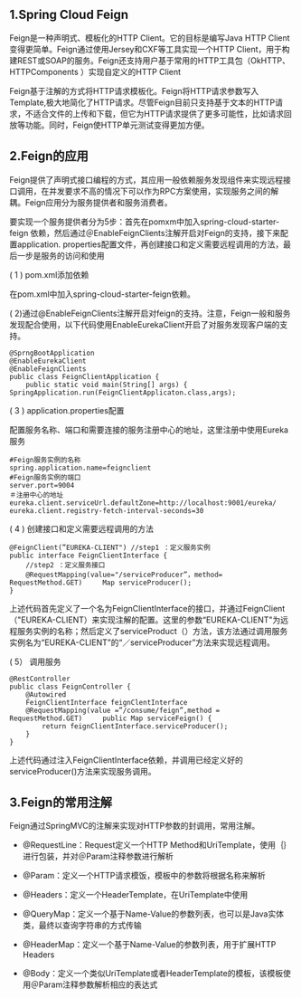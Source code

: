## 1.Spring Cloud Feign

Feign是一种声明式、模板化的HTTP Client。它的目标是编写Java HTTP Client变得更简单。Feign通过使用Jersey和CXF等工具实现一个HTTP Client，用于构建REST或SOAP的服务。Feign还支持用户基于常用的HTTP工具包（OkHTTP、HTTPComponents ）实现自定义的HTTP Client

Feign基于注解的方式将HTTP请求模板化。Feign将HTTP请求参数写入Template,极大地简化了HTTP请求。尽管Feign目前只支持基于文本的HTTP请求，不适合文件的上传和下载，但它为HTTP请求提供了更多可能性，比如请求回放等功能。同时，Feign使HTTP单元测试变得更加方便。

## 2.Feign的应用

Feign提供了声明式接口编程的方式，其应用一般依赖服务发现组件来实现远程接口调用，在并发要求不高的情况下可以作为RPC方案使用，实现服务之间的解耦。Feign应用分为服务提供者和服务消费者。

要实现一个服务提供者分为5步：首先在pomxm中加入spring-cloud-starter-feign 依赖，然后通过＠EnableFeignClients注解开启对Feign的支持，接下来配置application. properties配置文件，再创建接口和定义需要远程调用的方法，最后一步是服务的访问和使用

( 1 ) pom.xml添加依赖

在pom.xml中加入spring-cIoud-starter-feign依赖。

( 2)通过@EnableFeignClients注解开启对feign的支持。注意，Feign一般和服务发现配合使用，以下代码使用EnableEurekaClient开启了对服务发现客户端的支持。

```
@SprngBootApplication
@EnableEurekaClient 
@EnableFeignClients 
public class FeignClientApplication { 
	public static void main(String[] args) { 									SpringApplication.run(FeignClientApplicaton.class,args); 
```

( 3 ) application.properties配置

配置服务名称、端口和需要连接的服务注册中心的地址，这里注册中使用Eureka服务

```
#Feign服务实例的名称
spring.application.name=feignclient
#Feign服务实例的端口
server.port=9004 
＃注册中心的地址eureka.client.serviceUrl.defaultZone=http://localhost:9001/eureka/ 
eureka.client.registry-fetch-interval-seconds=30
```

( 4 ) 创建接口和定义需要远程调用的方法

```
@FeignClient(”EUREKA-CLIENT") //step1 ：定义服务实例
public interface FeignClientInterface { 
	//step2 ：定义服务接口
	@RequestMapping(value="/serviceProducer”，method= RequestMethod.GET) 	Map serviceProducer(); 
}
```

上述代码首先定义了一个名为FeignClientInterface的接口，并通过FeignClient（"EUREKA-CLIENT）来实现注解的配置。这里的参数“EUREKA-CLIENT"为远程服务实例的名称；然后定义了serviceProduct（）方法，该方法通过调用服务实例名为“EUREKA-CLIENT”的“／serviceProducer”方法来实现远程调用。

( 5） 调用服务

```
@RestController 
public class FeignController { 
	@Autowired
	FeignClientInterface feignClentInterface
	@RequestMapping(value =”/consume/feign”,method = RequestMethod.GET) 	public Map serviceFeign() { 
    	return feignClientInterface.serviceProducer(); 
    }
}
```

上述代码通过注入FeignClientInterface依赖，并调用已经定义好的serviceProducer()方法来实现服务调用。

## 3.Feign的常用注解

Feign通过SpringMVC的注解来实现对HTTP参数的封调用，常用注解。

- @RequestLine：Request定义一个HTTP Method和UriTemplate，使用｛｝进行包装，并对＠Param注释参数进行解析

- @Param：定义一个HTTP请求模饭，模板中的参数将根据名称来解析

- @Headers：定义一个HeaderTemplate，在UriTemplate中使用

- @QueryMap：定义一个基于Name-Value的参数列表，也可以是Java实体类，最终以查询字符串的方式传输

- @HeaderMap：定义一个基于Name-Value的参数列表，用于扩展HTTP Headers 

- @Body：定义一个类似UriTemplate或者HeaderTemplate的模板，该模板使用＠Param注释参数解析相应的表达式

  